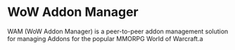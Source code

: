 # WoW Addon Manager

WAM (WoW Addon Manager) is a peer-to-peer addon management solution for managing Addons for the popular MMORPG World of Warcraft.a

